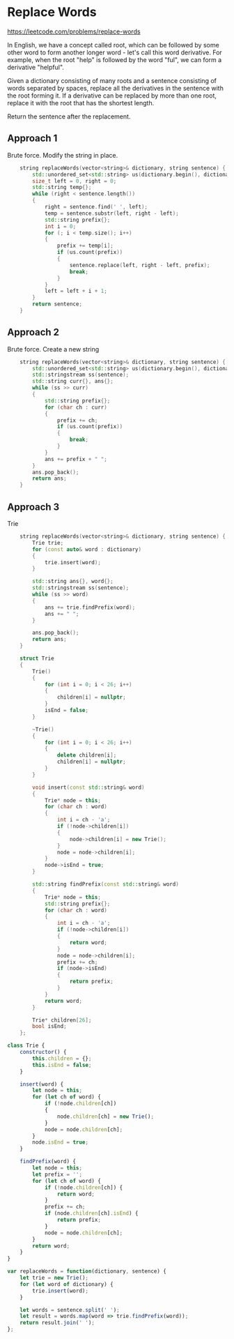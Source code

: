 # Replace Words

https://leetcode.com/problems/replace-words

In English, we have a concept called root, which can be followed by some other word to form another longer word - let's call this word derivative. For example, when the root "help" is followed by the word "ful", we can form a derivative "helpful".

Given a dictionary consisting of many roots and a sentence consisting of words separated by spaces, replace all the derivatives in the sentence with the root forming it. If a derivative can be replaced by more than one root, replace it with the root that has the shortest length.

Return the sentence after the replacement.


## Approach 1

Brute force. Modify the string in place.
``` C++
    string replaceWords(vector<string>& dictionary, string sentence) {
        std::unordered_set<std::string> us(dictionary.begin(), dictionary.end());
        size_t left = 0, right = 0;
        std::string temp{};
        while (right < sentence.length())
        {
            right = sentence.find(' ', left);
            temp = sentence.substr(left, right - left);
            std::string prefix{};
            int i = 0;
            for (; i < temp.size(); i++)
            {
                prefix += temp[i];
                if (us.count(prefix))
                {
                    sentence.replace(left, right - left, prefix);
                    break;
                }
            }
            left = left + i + 1;
        }
        return sentence;
    }
```

## Approach 2

Brute force. Create a new string

``` C++
    string replaceWords(vector<string>& dictionary, string sentence) {
        std::unordered_set<std::string> us(dictionary.begin(), dictionary.end());
        std::stringstream ss(sentence);
        std::string curr{}, ans{};
        while (ss >> curr)
        {
            std::string prefix{};
            for (char ch : curr)
            {
                prefix += ch;
                if (us.count(prefix))
                {
                    break;
                }
            }
            ans += prefix + " ";
        }
        ans.pop_back();
        return ans;
    }
```

## Approach 3

Trie

``` C++
    string replaceWords(vector<string>& dictionary, string sentence) {
        Trie trie;
        for (const auto& word : dictionary)
        {
            trie.insert(word);
        }

        std::string ans{}, word{};
        std::stringstream ss(sentence);
        while (ss >> word)
        {
            ans += trie.findPrefix(word);
            ans += " ";
        }

        ans.pop_back();
        return ans;
    }

    struct Trie
    {
        Trie()
        {
            for (int i = 0; i < 26; i++)
            {
                children[i] = nullptr;
            }
            isEnd = false;
        }

        ~Trie()
        {
            for (int i = 0; i < 26; i++)
            {
                delete children[i];
                children[i] = nullptr;
            }
        }

        void insert(const std::string& word)
        {
            Trie* node = this;
            for (char ch : word)
            {
                int i = ch - 'a';
                if (!node->children[i])
                {
                    node->children[i] = new Trie();
                }
                node = node->children[i];
            }
            node->isEnd = true;
        }

        std::string findPrefix(const std::string& word)
        {
            Trie* node = this;
            std::string prefix{};
            for (char ch : word)
            {
                int i = ch - 'a';
                if (!node->children[i])
                {
                    return word;
                }
                node = node->children[i];
                prefix += ch;
                if (node->isEnd)
                {
                    return prefix;
                }
            }
            return word;
        }

        Trie* children[26];
        bool isEnd;
    };
```

``` JavaScript
class Trie {
    constructor() {
        this.children = {};
        this.isEnd = false;
    }

    insert(word) {
        let node = this;
        for (let ch of word) {
            if (!node.children[ch])
            {
                node.children[ch] = new Trie();
            }
            node = node.children[ch];
        }
        node.isEnd = true;
    }

    findPrefix(word) {
        let node = this;
        let prefix = '';
        for (let ch of word) {
            if (!node.children[ch]) {
                return word;
            }
            prefix += ch;
            if (node.children[ch].isEnd) {
                return prefix;
            }
            node = node.children[ch];
        }
        return word;
    }
}

var replaceWords = function(dictionary, sentence) {
    let trie = new Trie();
    for (let word of dictionary) {
        trie.insert(word);
    }

    let words = sentence.split(' ');
    let result = words.map(word => trie.findPrefix(word));
    return result.join(' ');
};
```